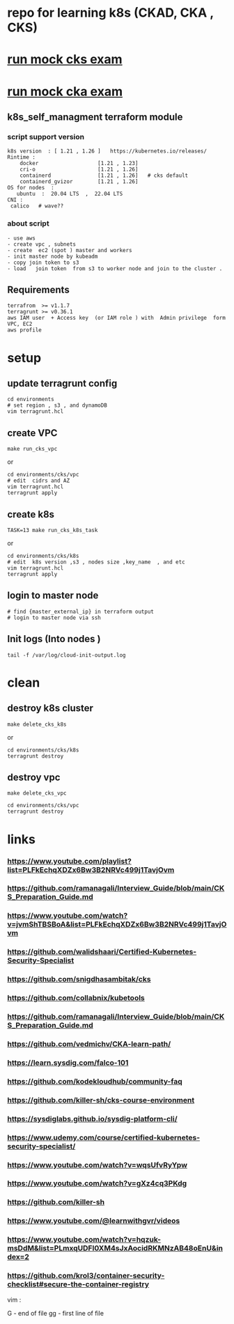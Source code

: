 # repo for learning k8s (CKAD, CKA , CKS)

# [run mock cks exam  ](tasks%2Fcks%2Fmock%2F01%2FREADME.MD)
# [run mock cka exam  ](tasks%2Fcka%2Fmock%2F01%2FREADME.MD)
## k8s_self_managment terraform module 
### script support  version 
``` 
k8s version  : [ 1.21 , 1.26 ]   https://kubernetes.io/releases/
Rintime : 
    docker                   [1.21 , 1.23]
    cri-o                    [1.21 , 1.26]
    containerd               [1.21 , 1.26]   # cks default 
    containerd_gvizor        [1.21 , 1.26] 
OS for nodes  : 
   ubuntu  :  20.04 LTS  ,  22.04 LTS 
CNI :
 calico   # wave??
```
### about script
````
- use aws
- create vpc , subnets
- create  ec2 (spot ) master and workers 
- init master node by kubeadm 
- copy join token to s3
- load   join token  from s3 to worker node and join to the cluster .

````
## Requirements
```` 
terrafrom  >= v1.1.7
terragrunt >= v0.36.1
aws IAM user  + Access key  (or IAM role ) with  Admin privilege  form VPC, EC2  
aws profile 
````


# setup 

## update terragrunt config
````
cd environments
# set region , s3 , and dynamoDB
vim terragrunt.hcl

````
## create VPC 
```` 
make run_cks_vpc
````
or 
````
cd environments/cks/vpc
# edit  cidrs and AZ 
vim terragrunt.hcl
terragrunt apply
````

## create k8s 
```` 
TASK=13 make run_cks_k8s_task
````
or 
````
cd environments/cks/k8s
# edit  k8s version ,s3 , nodes size ,key_name  , and etc 
vim terragrunt.hcl
terragrunt apply
````
## login to master node
````
# find {master_external_ip} in terraform output
# login to master node via ssh    

````

## Init logs  (Into nodes )
```
tail -f /var/log/cloud-init-output.log

```

# clean
## destroy k8s cluster 
```` 
make delete_cks_k8s
````
or 
````
cd environments/cks/k8s
terragrunt destroy
````

## destroy vpc  
````
make delete_cks_vpc
````

````
cd environments/cks/vpc
terragrunt destroy
````



# links

### https://www.youtube.com/playlist?list=PLFkEchqXDZx6Bw3B2NRVc499j1TavjOvm
### https://github.com/ramanagali/Interview_Guide/blob/main/CKS_Preparation_Guide.md

### https://www.youtube.com/watch?v=jvmShTBSBoA&list=PLFkEchqXDZx6Bw3B2NRVc499j1TavjOvm
### https://github.com/walidshaari/Certified-Kubernetes-Security-Specialist
### https://github.com/snigdhasambitak/cks
### https://github.com/collabnix/kubetools
### https://github.com/ramanagali/Interview_Guide/blob/main/CKS_Preparation_Guide.md
### https://github.com/vedmichv/CKA-learn-path/
### https://learn.sysdig.com/falco-101 
### https://github.com/kodekloudhub/community-faq
### https://github.com/killer-sh/cks-course-environment
###  https://sysdiglabs.github.io/sysdig-platform-cli/
### https://www.udemy.com/course/certified-kubernetes-security-specialist/
### https://www.youtube.com/watch?v=wqsUfvRyYpw
### https://www.youtube.com/watch?v=gXz4cq3PKdg
### https://github.com/killer-sh
### https://www.youtube.com/@learnwithgvr/videos
### https://www.youtube.com/watch?v=hqzuk-msDdM&list=PLmxqUDFl0XM4sJxAocidRKMNzAB48oEnU&index=2
### https://github.com/krol3/container-security-checklist#secure-the-container-registry

vim  : 

G  - end of file
gg - first line of file  
